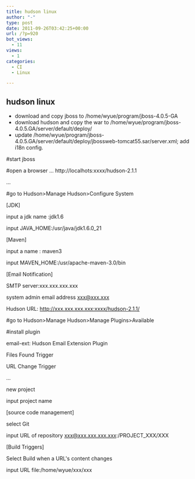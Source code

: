 ```yaml
---
title: hudson linux
author: "-"
type: post
date: 2011-09-26T03:42:25+00:00
url: /?p=920
bot_views:
  - 11
views:
  - 1
categories:
  - CI
  - Linux

---
```

## hudson linux
  * download and copy jboss to /home/wyue/program/jboss-4.0.5-GA
  * download hudson and copy the war to /home/wyue/program/jboss-4.0.5.GA/server/default/deploy/
  * update /home/wyue/program/jboss-4.0.5.GA/server/default/deploy/jbossweb-tomcat55.sar/server.xml; add i18n config.

#start jboss
  
#open a browser ... http://localhots:xxxx/hudson-2.1.1
  
...
  
#go to Hudson>Manage Hudson>Configure System
  
[JDK]
  
input a jdk name :jdk1.6
  
input JAVA_HOME:/usr/java/jdk1.6.0_21
  
[Maven]
  
input a name : maven3
  
input MAVEN_HOME:/usr/apache-maven-3.0/bin
  
[Email Notification]
  
SMTP server:xxx.xxx.xxx.xxx
  
system admin email address xxx@xxx.xxx
  
Hudson URL: http://xxx.xxx.xxx.xxx:xxxx/hudson-2.1.1/

#go to Hudson>Manage Hudson>Manage Plugins>Available
  
#install plugin
  
email-ext: Hudson Email Extension Plugin
  
Files Found Trigger
  
URL Change Trigger
  
...
  
new project
  
input project name
  
[source code management]
  
select Git
  
input URL of repository xxx@xxx.xxx.xxx.xxx:/PROJECT_XXX/XXX
  
[Build Triggers]
  
Select Build when a URL's content changes
  
input URL file:/home/wyue/xxx/xxx